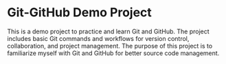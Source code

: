# Git-GitHub Demo Project

This is a demo project to practice and learn Git and GitHub. 
The project includes basic Git commands and workflows for version control, collaboration, and project management. 
The purpose of this project is to familiarize myself with Git and GitHub for better source code management.
